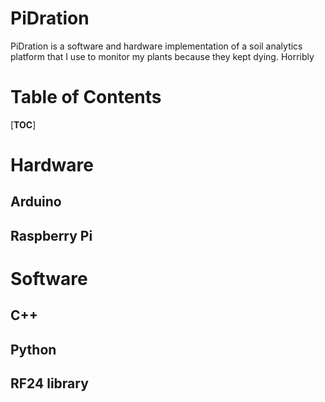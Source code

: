 # PiDration

PiDration is a software and hardware implementation of a soil analytics platform 
that I use to monitor my plants because they kept dying. Horribly

# Table of Contents

[__TOC__]

# Hardware

## Arduino

## Raspberry Pi

# Software

## C++

## Python

## RF24 library